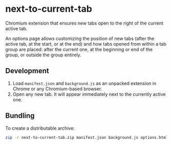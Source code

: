 # next-to-current-tab

Chromium extension that ensures new tabs open to the right of the current active tab.

An options page allows customizing the position of new tabs (after the active tab,
at the start, or at the end) and how tabs opened from within a tab group are
placed: after the current one, at the beginning or end of the group, or outside
the group entirely.

## Development

1. Load `manifest.json` and `background.js` as an unpacked extension in Chrome or any Chromium-based browser.
2. Open any new tab. It will appear immediately next to the currently active one.

## Bundling

To create a distributable archive:

```bash
zip -r next-to-current-tab.zip manifest.json background.js options.html options.js README.md
```
